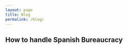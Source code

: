 ```yaml
---
layout: page
title: Blog
permalink: /blog/
---
```


## How to handle Spanish Bureaucracy


<div class="home">
